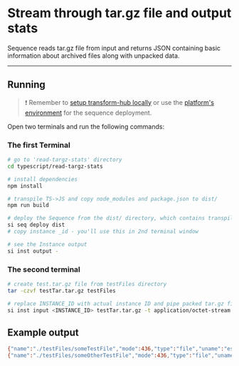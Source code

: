 # Stream through tar.gz file and output stats

Sequence reads tar.gz file from input and returns JSON containing basic information about archived files along with unpacked data.

___

## Running

> ❗ Remember to [setup transform-hub locally](https://docs.scramjet.org/transform-hub/installation) or use the [platform's environment](https://docs.scramjet.org/platform/get-started/) for the sequence deployment.

Open two terminals and run the following commands:

### The first Terminal

```bash
# go to 'read-targz-stats' directory
cd typescript/read-targz-stats

# install dependencies
npm install

# transpile TS->JS and copy node_modules and package.json to dist/
npm run build

# deploy the Sequence from the dist/ directory, which contains transpiled code, package.json and node_modules
si seq deploy dist
# copy instance _id - you'll use this in 2nd terminal window

# see the Instance output
si inst output -
```

### The second terminal

```bash
# create test.tar.gz file from testFiles directory
tar -czvf testTar.tar.gz testFiles

# replace INSTANCE_ID with actual instance ID and pipe packed tar.gz file as binary to instance input
si inst input <INSTANCE_ID> testTar.tar.gz -t application/octet-stream
```

## Example output

```bash
{"name":"./testFiles/someTestFile","mode":436,"type":"file","uname":"esolecki","gname":"esolecki","size":26,"data":{"type":"Buffer","data":[83,111,109,101,32,116,101,120,116,32,105,110,115,105,100,101,32,116,101,115,116,32,102,105,108,101]}}
{"name":"./testFiles/someOtherTestFile","mode":436,"type":"file","uname":"esolecki","gname":"esolecki","size":28,"data":{"type":"Buffer","data":[79,116,104,101,114,32,116,101,120,116,32,105,110,115,105,100,101,32,111,116,104,101,114,32,102,105,108,101]}}
```
